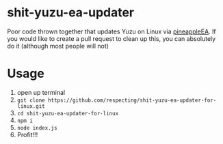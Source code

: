 # shit-yuzu-ea-updater
 Poor code thrown together that updates Yuzu on Linux via [pineappleEA](https://pineappleea.github.io/).
 If you would like to create a pull request to clean up this, you can absolutely do it (although most people will not)

# Usage

1. open up terminal
2. `git clone https://github.com/respecting/shit-yuzu-ea-updater-for-linux.git`
3. `cd shit-yuzu-ea-updater-for-linux`
4. `npm i`
5. `node index.js`
6. Profit!!!
